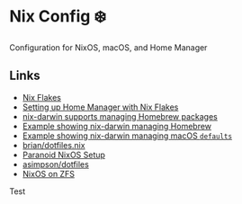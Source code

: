 # Nix Config :snowflake:

Configuration for NixOS, macOS, and Home Manager

## Links

- [Nix Flakes](https://nixos.wiki/wiki/Flakes)
- [Setting up Home Manager with Nix Flakes](https://nix-community.github.io/home-manager/index.html#ch-nix-flakes)
- [nix-darwin supports managing Homebrew packages](https://github.com/LnL7/nix-darwin/pull/262)
- [Example showing nix-darwin managing Homebrew](https://github.com/malob/nixpkgs/blob/master/darwin/homebrew.nix)
- [Example showing nix-darwin managing macOS `defaults`](https://github.com/LnL7/nix-darwin/blob/master/modules/examples/lnl.nix)
- [brian/dotfiles.nix](https://git.bytes.zone/brian/dotfiles.nix)
- [Paranoid NixOS Setup](https://christine.website/blog/paranoid-nixos-2021-07-18)
- [asimpson/dotfiles](https://github.com/asimpson/dotfiles/blob/master/nixos/t480s/configuration.nix)
- [NixOS on ZFS](https://grahamc.com/blog/nixos-on-zfs)

Test
